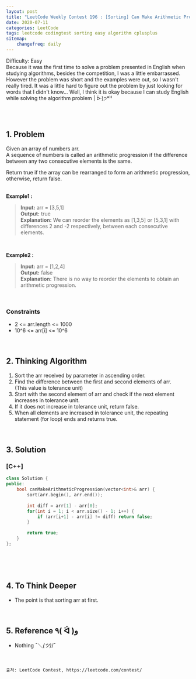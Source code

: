 ```yaml
---
layout: post
title: "LeetCode Weekly Contest 196 : [Sorting] Can Make Arithmetic Progression From Sequence"
date: 2020-07-11
categories: LeetCode
tags: leetcode codingtest sorting easy algorithm cplusplus
sitemap:
    changefreq: daily
---
```

Difficulty: Easy  
Because it was the first time to solve a problem presented in English when studying algorithms, besides the competition, I was a little embarrassed. However the problem was short and the examples were out, so I wasn't really tired. It was a little hard to figure out the problem by just looking for words that I didn't know... Well, I think it is okay because I can study English while solving the algorithm problem | ᐕ)੭*⁾⁾  
<br/>

<br/>

## 1. Problem
Given an array of numbers arr.  
A sequence of numbers is called an arithmetic progression if the difference between any two consecutive elements is the same.  

Return true if the array can be rearranged to form an arithmetic progression, otherwise, return false.  
<br/>

**Example1 :**  
> **Input:** arr = [3,5,1]  
> **Output:** true  
> **Explanation:** We can reorder the elements as [1,3,5] or [5,3,1] with differences 2 and -2 respectively, between each consecutive elements.  
<br/>

**Example2 :**  
> **Input:** arr = [1,2,4]  
> **Output:** false  
> **Explanation:** There is no way to reorder the elements to obtain an arithmetic progression.  
<br/>

### Constraints
- 2 <= arr.length <= 1000
- 10^6 <= arr[i] <= 10^6
<br/><br/><br/>

## 2. Thinking Algorithm
1. Sort the arr received by parameter in ascending order.  
2. Find the difference between the first and second elements of arr.  
(This value is tolerance unit)
3. Start with the second element of arr and check if the next element increases in tolerance unit.  
4. If it does not increase in tolerance unit, return false.  
5. When all elements are increased in tolerance unit, the repeating statement (for loop) ends and returns true.  
<br/><br/>

## 3. Solution
### [C++]
```c++
class Solution {
public:
    bool canMakeArithmeticProgression(vector<int>& arr) {
        sort(arr.begin(), arr.end());
        
        int diff = arr[1] - arr[0];
        for(int i = 1; i < arr.size() - 1; i++) {
            if (arr[i+1] - arr[i] != diff) return false;
        }
        
        return true;
    }
};
```
<br/><br/><br/>

## 4. To Think Deeper
- The point is that sorting arr at first.
<br/><br/><br/>

## 5. Reference ٩( ᐛ )و
- Nothing ¯＼_(ツ)_/¯
<br/><br/><br/>

```
출처: LeetCode Contest, https://leetcode.com/contest/
```